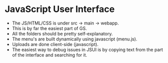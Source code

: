 # JavaScript User Interface

- The JS/HTML/CSS is under src -> main -> webapp.
- This is by far the easiest part of GS.
- All the folders should be pretty self-explanatory.
- The menu's are built dynamically using javascript (menu.js).
- Uploads are done client-side (javascript).
- The easiest way to debug issues in JSUI is by copying text from the part of the interface and searching for it.
